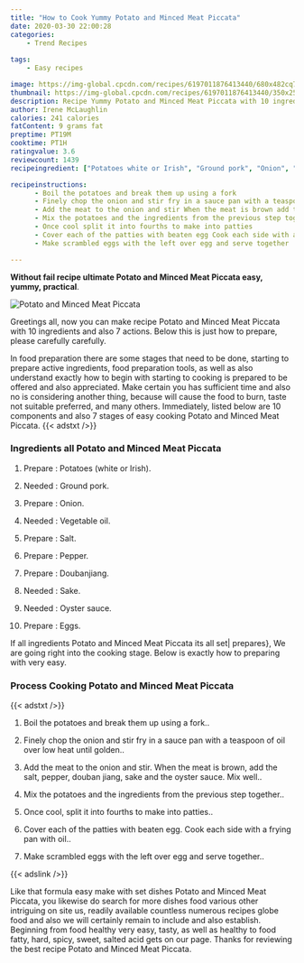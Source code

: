 ```yaml
---
title: "How to Cook Yummy Potato and Minced Meat Piccata"
date: 2020-03-30 22:00:28
categories:
    - Trend Recipes
    
tags:
    - Easy recipes

image: https://img-global.cpcdn.com/recipes/6197011876413440/680x482cq70/potato-and-minced-meat-piccata-recipe-main-photo.jpg
thumbnail: https://img-global.cpcdn.com/recipes/6197011876413440/350x250cq70/potato-and-minced-meat-piccata-recipe-main-photo.jpg
description: Recipe Yummy Potato and Minced Meat Piccata with 10 ingredients and 7 stages of easy cooking.
author: Irene McLaughlin
calories: 241 calories
fatContent: 9 grams fat
preptime: PT19M
cooktime: PT1H
ratingvalue: 3.6
reviewcount: 1439
recipeingredient: ["Potatoes white or Irish", "Ground pork", "Onion", "Vegetable oil", "Salt", "Pepper", "Doubanjiang", "Sake", "Oyster sauce", "Eggs"]

recipeinstructions: 
      - Boil the potatoes and break them up using a fork 
      - Finely chop the onion and stir fry in a sauce pan with a teaspoon of oil over low heat until golden 
      - Add the meat to the onion and stir When the meat is brown add the salt pepper douban jiang sake and the oyster sauce Mix well 
      - Mix the potatoes and the ingredients from the previous step together 
      - Once cool split it into fourths to make into patties 
      - Cover each of the patties with beaten egg Cook each side with a frying pan with oil 
      - Make scrambled eggs with the left over egg and serve together

---
```




**Without fail recipe ultimate Potato and Minced Meat Piccata easy, yummy, practical**. 


![Potato and Minced Meat Piccata](https://img-global.cpcdn.com/recipes/6197011876413440/680x482cq70/potato-and-minced-meat-piccata-recipe-main-photo.jpg "Potato and Minced Meat Piccata")




Greetings all, now you can make recipe Potato and Minced Meat Piccata with 10 ingredients and also 7 actions. Below this is just how to prepare, please carefully carefully.

In food preparation there are some stages that need to be done, starting to prepare active ingredients, food preparation tools, as well as also understand exactly how to begin with starting to cooking is prepared to be offered and also appreciated. Make certain you has sufficient time and also no is considering another thing, because will cause the food to burn, taste not suitable preferred, and many others. Immediately, listed below are 10 components and also 7 stages of easy cooking Potato and Minced Meat Piccata.
{{< adstxt />}}

### Ingredients all Potato and Minced Meat Piccata


1. Prepare  : Potatoes (white or Irish).

1. Needed  : Ground pork.

1. Prepare  : Onion.

1. Needed  : Vegetable oil.

1. Prepare  : Salt.

1. Prepare  : Pepper.

1. Prepare  : Doubanjiang.

1. Needed  : Sake.

1. Needed  : Oyster sauce.

1. Prepare  : Eggs.



If all ingredients Potato and Minced Meat Piccata its all set| prepares}, We are going right into the cooking stage. Below is exactly how to preparing with very easy.

### Process Cooking Potato and Minced Meat Piccata

{{< adstxt />}}


1. Boil the potatoes and break them up using a fork..



1. Finely chop the onion and stir fry in a sauce pan with a teaspoon of oil over low heat until golden..



1. Add the meat to the onion and stir. When the meat is brown, add the salt, pepper, douban jiang, sake and the oyster sauce. Mix well..



1. Mix the potatoes and the ingredients from the previous step together..



1. Once cool, split it into fourths to make into patties..



1. Cover each of the patties with beaten egg. Cook each side with a frying pan with oil..



1. Make scrambled eggs with the left over egg and serve together..





{{< adslink />}}

Like that formula easy make with set dishes Potato and Minced Meat Piccata, you likewise do search for more dishes food various other intriguing on site us, readily available countless numerous recipes globe food and also we will certainly remain to include and also establish. Beginning from food healthy very easy, tasty, as well as healthy to food fatty, hard, spicy, sweet, salted acid gets on our page. Thanks for reviewing the best recipe Potato and Minced Meat Piccata.
